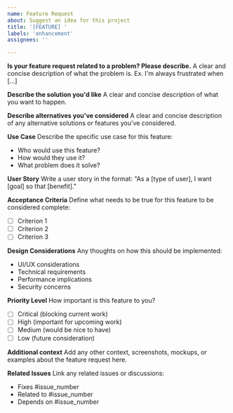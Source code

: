 ```yaml
---
name: Feature Request
about: Suggest an idea for this project
title: '[FEATURE] '
labels: 'enhancement'
assignees: ''

---
```


**Is your feature request related to a problem? Please describe.**
A clear and concise description of what the problem is. Ex. I'm always frustrated when [...]

**Describe the solution you'd like**
A clear and concise description of what you want to happen.

**Describe alternatives you've considered**
A clear and concise description of any alternative solutions or features you've considered.

**Use Case**
Describe the specific use case for this feature:
- Who would use this feature?
- How would they use it?
- What problem does it solve?

**User Story**
Write a user story in the format:
"As a [type of user], I want [goal] so that [benefit]."

**Acceptance Criteria**
Define what needs to be true for this feature to be considered complete:
- [ ] Criterion 1
- [ ] Criterion 2
- [ ] Criterion 3

**Design Considerations**
Any thoughts on how this should be implemented:
- UI/UX considerations
- Technical requirements
- Performance implications
- Security concerns

**Priority Level**
How important is this feature to you?
- [ ] Critical (blocking current work)
- [ ] High (important for upcoming work)
- [ ] Medium (would be nice to have)
- [ ] Low (future consideration)

**Additional context**
Add any other context, screenshots, mockups, or examples about the feature request here.

**Related Issues**
Link any related issues or discussions:
- Fixes #issue_number
- Related to #issue_number
- Depends on #issue_number